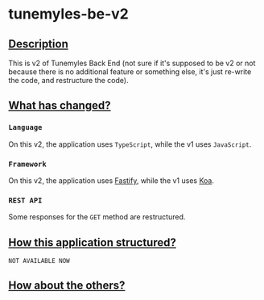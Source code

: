# tunemyles-be-v2

## [Description](#description)

This is v2 of Tunemyles Back End (not sure if it's supposed to be v2 or not because there is no additional feature or something else, it's just re-write the code, and restructure the code).

## [What has changed?](#what-has-changed)

### `Language`

On this v2, the application uses `TypeScript`, while the v1 uses `JavaScript`.

### `Framework`

On this v2, the application uses [Fastify](https://www.fastify.io/), while the v1 uses [Koa](https://koajs.com/).

### `REST API`

Some responses for the `GET` method are restructured.

## [How this application structured?](#how-this-application-structured)

```
NOT AVAILABLE NOW
```

## [How about the others?](#how-about-the-others)
